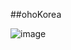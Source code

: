 ##ohoKorea


![image](https://github.com/user-attachments/assets/665f2a02-e670-4879-bd20-ea89668ef383)

